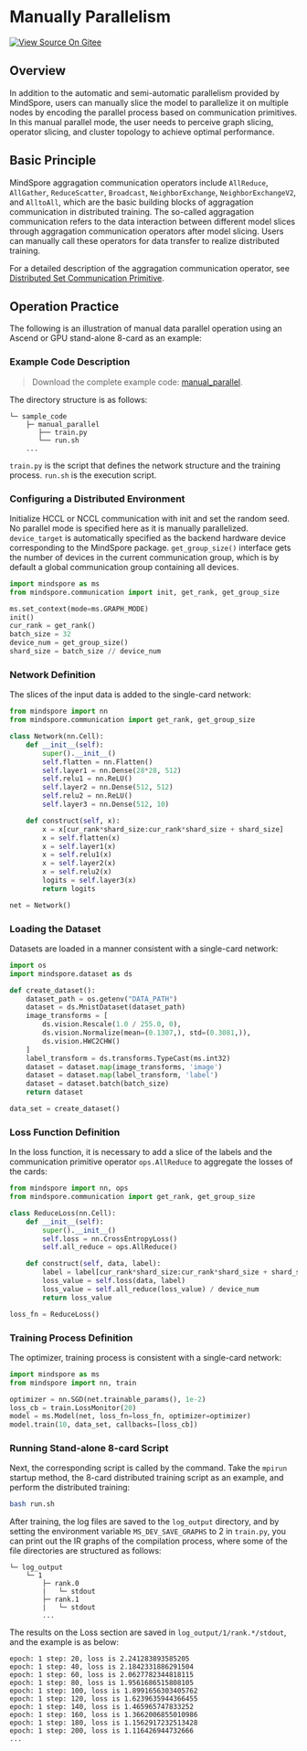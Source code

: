 # Manually Parallelism

[![View Source On Gitee](https://mindspore-website.obs.cn-north-4.myhuaweicloud.com/website-images/r2.5.0/resource/_static/logo_source_en.svg)](https://gitee.com/mindspore/docs/blob/r2.5.0/docs/mindspore/source_en/model_train/parallel/manual_parallel.md)

## Overview

In addition to the automatic and semi-automatic parallelism provided by MindSpore, users can manually slice the model to parallelize it on multiple nodes by encoding the parallel process based on communication primitives. In this manual parallel mode, the user needs to perceive graph slicing, operator slicing, and cluster topology to achieve optimal performance.

## Basic Principle

MindSpore aggragation communication operators include `AllReduce`, `AllGather`, `ReduceScatter`, `Broadcast`, `NeighborExchange`, `NeighborExchangeV2`, and `AlltoAll`, which are the basic building blocks of aggragation communication in distributed training. The so-called aggragation communication refers to the data interaction between different model slices through aggragation communication operators after model slicing. Users can manually call these operators for data transfer to realize distributed training.

For a detailed description of the aggragation communication operator, see [Distributed Set Communication Primitive](https://www.mindspore.cn/docs/en/r2.5.0/api_python/samples/ops/communicate_ops.html).

## Operation Practice

The following is an illustration of manual data parallel operation using an Ascend or GPU stand-alone 8-card as an example:

### Example Code Description

> Download the complete example code: [manual_parallel](https://gitee.com/mindspore/docs/tree/r2.5.0/docs/sample_code/manual_parallel).

The directory structure is as follows:

```text
└─ sample_code
    ├─ manual_parallel
       ├── train.py
       └── run.sh
    ...
```

`train.py` is the script that defines the network structure and the training process. `run.sh` is the execution script.

### Configuring a Distributed Environment

Initialize HCCL or NCCL communication with init and set the random seed. No parallel mode is specified here as it is manually parallelized. `device_target` is automatically specified as the backend hardware device corresponding to the MindSpore package. `get_group_size()` interface gets the number of devices in the current communication group, which is by default a global communication group containing all devices.

```python
import mindspore as ms
from mindspore.communication import init, get_rank, get_group_size

ms.set_context(mode=ms.GRAPH_MODE)
init()
cur_rank = get_rank()
batch_size = 32
device_num = get_group_size()
shard_size = batch_size // device_num
```

### Network Definition

The slices of the input data is added to the single-card network:

```python
from mindspore import nn
from mindspore.communication import get_rank, get_group_size

class Network(nn.Cell):
    def __init__(self):
        super().__init__()
        self.flatten = nn.Flatten()
        self.layer1 = nn.Dense(28*28, 512)
        self.relu1 = nn.ReLU()
        self.layer2 = nn.Dense(512, 512)
        self.relu2 = nn.ReLU()
        self.layer3 = nn.Dense(512, 10)

    def construct(self, x):
        x = x[cur_rank*shard_size:cur_rank*shard_size + shard_size]
        x = self.flatten(x)
        x = self.layer1(x)
        x = self.relu1(x)
        x = self.layer2(x)
        x = self.relu2(x)
        logits = self.layer3(x)
        return logits

net = Network()
```

### Loading the Dataset

Datasets are loaded in a manner consistent with a single-card network:

```python
import os
import mindspore.dataset as ds

def create_dataset():
    dataset_path = os.getenv("DATA_PATH")
    dataset = ds.MnistDataset(dataset_path)
    image_transforms = [
        ds.vision.Rescale(1.0 / 255.0, 0),
        ds.vision.Normalize(mean=(0.1307,), std=(0.3081,)),
        ds.vision.HWC2CHW()
    ]
    label_transform = ds.transforms.TypeCast(ms.int32)
    dataset = dataset.map(image_transforms, 'image')
    dataset = dataset.map(label_transform, 'label')
    dataset = dataset.batch(batch_size)
    return dataset

data_set = create_dataset()
```

### Loss Function Definition

In the loss function, it is necessary to add a slice of the labels and the communication primitive operator `ops.AllReduce` to aggregate the losses of the cards:

```python
from mindspore import nn, ops
from mindspore.communication import get_rank, get_group_size

class ReduceLoss(nn.Cell):
    def __init__(self):
        super().__init__()
        self.loss = nn.CrossEntropyLoss()
        self.all_reduce = ops.AllReduce()

    def construct(self, data, label):
        label = label[cur_rank*shard_size:cur_rank*shard_size + shard_size]
        loss_value = self.loss(data, label)
        loss_value = self.all_reduce(loss_value) / device_num
        return loss_value

loss_fn = ReduceLoss()
```

### Training Process Definition

The optimizer, training process is consistent with a single-card network:

```python
import mindspore as ms
from mindspore import nn, train

optimizer = nn.SGD(net.trainable_params(), 1e-2)
loss_cb = train.LossMonitor(20)
model = ms.Model(net, loss_fn=loss_fn, optimizer=optimizer)
model.train(10, data_set, callbacks=[loss_cb])
```

### Running Stand-alone 8-card Script

Next, the corresponding script is called by the command. Take the `mpirun` startup method, the 8-card distributed training script as an example, and perform the distributed training:

```bash
bash run.sh
```

After training, the log files are saved to the `log_output` directory, and by setting the environment variable `MS_DEV_SAVE_GRAPHS` to 2 in `train.py`, you can print out the IR graphs of the compilation process, where some of the file directories are structured as follows:

```text
└─ log_output
    └─ 1
        ├─ rank.0
        |   └─ stdout
        ├─ rank.1
        |   └─ stdout
        ...
```

The results on the Loss section are saved in `log_output/1/rank.*/stdout`, and the example is as below:

```text
epoch: 1 step: 20, loss is 2.241283893585205
epoch: 1 step: 40, loss is 2.1842331886291504
epoch: 1 step: 60, loss is 2.0627782344818115
epoch: 1 step: 80, loss is 1.9561686515808105
epoch: 1 step: 100, loss is 1.8991656303405762
epoch: 1 step: 120, loss is 1.6239635944366455
epoch: 1 step: 140, loss is 1.465965747833252
epoch: 1 step: 160, loss is 1.3662006855010986
epoch: 1 step: 180, loss is 1.1562917232513428
epoch: 1 step: 200, loss is 1.116426944732666
...
```
